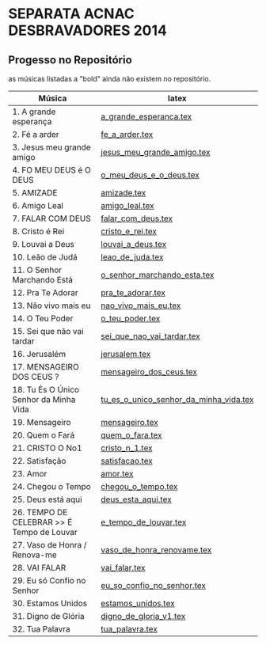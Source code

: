 SEPARATA ACNAC DESBRAVADORES 2014
=================================

Progesso no Repositório
-----------------------

as músicas listadas a "bold" ainda não existem no repositório.

| Música                             	| latex                                                                     |
| ---------------------------        	| -------------                                                             |
| 1. A grande esperança              	| [a_grande_esperanca.tex](../../songs/pt/a_grande_esperanca.tex)           |
| 2. Fé a arder 					 	| [fe_a_arder.tex](../../songs/pt/fe_a_arder.tex)             				|
| 3. Jesus meu grande amigo 		 	| [jesus_meu_grande_amigo.tex](../../songs/pt/fe_a_arder.tex)             	|
| 4. FO MEU DEUS é O DEUS				| [o_meu_deus_e_o_deus.tex](../../songs/pt/o_meu_deus_e_o_deus.tex)         |
| 5. AMIZADE 					 		| [amizade.tex](../../songs/pt/amizade.tex)             					|
| 6. Amigo Leal 					 	| [amigo_leal.tex](../../songs/pt/amigo_leal.tex)             				|	
| 7. FALAR COM DEUS 					| [falar_com_deus.tex](../../songs/pt/falar_com_deus.tex)             		|
| 8. Cristo é Rei					 	| [cristo_e_rei.tex](../../songs/pt/cristo_e_rei.tex)             			|
| 9. Louvai a Deus 					 	| [louvai_a_deus.tex](../../songs/pt/louvai_a_deus.tex)             		|
| 10. Leão de Judá 					 	| [leao_de_juda.tex](../../songs/pt/leao_de_juda.tex)             			|
| 11. O Senhor Marchando Está 			| [o_senhor_marchando_esta.tex](../../songs/pt/o_senhor_marchando_esta.tex)	|
| 12. Pra Te Adorar 					| [pra_te_adorar.tex](../../songs/pt/pra_te_adorar.tex)             		|
| 13. Não vivo mais eu 					| [nao_vivo_mais_eu.tex](../../songs/pt/nao_vivo_mais_eu.tex)             	|
| 14. O Teu Poder 					 	| [o_teu_poder.tex](../../songs/pt/o_teu_poder.tex)             			|
| 15. Sei que não vai tardar			| [sei_que_nao_vai_tardar.tex](../../songs/pt/sei_que_nao_vai_tardar.tex)  	|
| 16. Jerusalém 					 	| [jerusalem.tex](../../songs/pt/jerusalem.tex)             				|
| 17. MENSAGEIRO DOS CEUS ?				| [mensageiro_dos_ceus.tex](../../songs/pt/mensageiro_dos_ceus.tex)         |
| 18. Tu És O Único Senhor da Minha Vida| [tu_es_o_unico_senhor_da_minha_vida.tex](../../songs/pt/tu_es_o_unico_senhor_da_minha_vida.tex) |
| 19. Mensageiro 					 	| [mensageiro.tex](../../songs/pt/mensageiro.tex)             				|
| 20. Quem o Fará 					 	| [quem_o_fara.tex](../../songs/pt/quem_o_fara.tex)             			|
| 21. CRISTO O No1 					 	| [cristo_n_1.tex](../../songs/pt/cristo_n_1.tex)             				|
| 22. Satisfação 					 	| [satisfacao.tex](../../songs/pt/satisfacao.tex)             				|
| 23. Amor					 			| [amor.tex](../../songs/pt/amor.tex)             							|
| 24. Chegou o Tempo 					| [chegou_o_tempo.tex](../../songs/pt/chegou_o_tempo.tex)             		|
| 25. Deus está aqui 					| [deus_esta_aqui.tex](../../songs/pt/deus_esta_aqui.tex)             		|
| 26. TEMPO DE CELEBRAR >> É Tempo de Louvar | [e_tempo_de_louvar.tex](../../songs/pt/e_tempo_de_louvar.tex) 		|
| 27. Vaso de Honra / Renova-me 		| [vaso_de_honra_renovame.tex](../../songs/pt/vaso_de_honra_renovame.tex)   |
| 28. VAI FALAR					 		| [vai_falar.tex](../../songs/pt/vai_falar.tex)             				|
| 29. Eu só Confio no Senhor 			| [eu_so_confio_no_senhor.tex](../../songs/pt/eu_so_confio_no_senhor.tex)   |
| 30. Estamos Unidos 					| [estamos_unidos.tex](../../songs/pt/estamos_unidos.tex)             		|
| 31. Digno de Glória 					| [digno_de_gloria_v1.tex](../../songs/pt/digno_de_gloria_v1.tex)           |
| 32. Tua Palavra 					 	| [tua_palavra.tex](../../songs/pt/tua_palavra.tex)             			|


